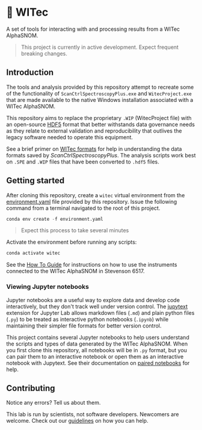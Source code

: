 # :microscope: WITec

A set of tools for interacting with and processing results from a WITec
AlphaSNOM.

> This project is currently in active development. Expect frequent
> breaking changes.

## Introduction

The tools and analysis provided by this repository attempt to recreate
some of the functionality of `ScanCtrlSpectroscopyPlus.exe` and
`WitecProject.exe` that are made available to the native Windows
installation associated with a WITec AlphaSNOM.

This repository aims to replace the proprietary `.WIP` (WitecProject
file) with an open-source [HDF5][hdf5] format that better withstands
data governance needs as they relate to external validation and
reproducibility that outlives the legacy software needed to operate this
equipment.

See a brief primer on [WITec formats](docs/witec_formats.md) for help in
understanding the data formats saved by _ScanCtrlSpectroscopyPlus_. The
analysis scripts work best on `.SPE` and `.WIP` files that have been
converted to `.hdf5` files.

[hdf5]: https://github.com/HDFGroup/hdf5

## Getting started

After cloning this repository, create a `witec` virtual environment from the
[environment.yaml](environment.yaml) file provided by this repository. Issue
the following command from a terminal navigated to the root of this project.

```python
conda env create -f environment.yaml
```

> Expect this process to take several minutes

Activate the environment before running any scripts:

```python
conda activate witec
```

See the [How To Guide](docs/how_to.md) for instructions on how to use
the instruments connected to the WITec AlphaSNOM in Stevenson 6517.

### Viewing Jupyter notebooks

Jupyter notebooks are a useful way to explore data and develop code
interactively, but they don't track well under version control. The
[jupytext][jupytext] extension for Jupyter Lab allows markdown files
(`.md`) and plain python files (`.py`) to be treated as interactive
python notebooks (`.ipynb`) while maintaining their simpler file formats
for better version control.

This project contains several Jupyter notebooks to help users understand
the scripts and types of data generated by the WITec AlphaSNOM. When you
first clone this repository, all notebooks will be in `.py` format, but
you can pair them to an interactive notebook or open them as an
interactive notebook with Jupytext. See their documentation on [paired
notebooks][jupytext-paired-notebooks] for help.

[jupytext]: https://jupytext.readthedocs.io/en/latest/
[jupytext-paired-notebooks]: https://jupytext.readthedocs.io/en/latest/paired-notebooks.html

## Contributing

Notice any errors? Tell us about them.

This lab is run by scientists, not software developers. Newcomers are welcome.
Check out our [guidelines](CONTRIBUTING.md) on how you can help.
